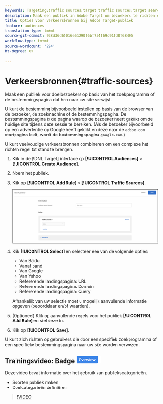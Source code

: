 ```yaml
---
keywords: Targeting;traffic sources;target traffic sources;target search engine;search engine;landing page;target landing page;referring landing page
description: Maak een publiek in Adobe Target om bezoekers te richten op basis van het zoekprogramma of de bestemmingspagina die hen naar uw site verwijst.
title: Opties voor verkeersbronnen bij Adobe Target-publiek
feature: audiences
translation-type: tm+mt
source-git-commit: 968d36d65016e51290f6bf754f69c91fd8f68405
workflow-type: tm+mt
source-wordcount: '224'
ht-degree: 0%

---
```



# Verkeersbronnen{#traffic-sources}

Maak een publiek voor doelbezoekers op basis van het zoekprogramma of de bestemmingspagina dat hen naar uw site verwijst.

U kunt de bestemming bijvoorbeeld instellen op basis van de browser van de bezoeker, de zoekmachine of de bestemmingspagina. De bestemmingspagina is de pagina waarop de bezoeker heeft geklikt om de huidige site tijdens deze sessie te bereiken. (Als de bezoeker bijvoorbeeld op een advertentie op Google heeft geklikt en deze naar de `adobe.com` startpagina leidt, wordt de bestemmingspagina `google.com`.)

U kunt veelvoudige verkeersbronnen combineren om een complexe het richten regel tot stand te brengen.

1. Klik in de [!DNL Target] interface op **[!UICONTROL Audiences]** > **[!UICONTROL Create Audience]**.
1. Noem het publiek.
1. Klik op **[!UICONTROL Add Rule]** > **[!UICONTROL Traffic Sources]**.

   ![](assets/target_traffic_source.png)

1. Klik **[!UICONTROL Select]** en selecteer een van de volgende opties:

   * Van Baidu
   * Vanaf band
   * Van Google
   * Van Yahoo
   * Refererende landingspagina: URL
   * Refererende landingspagina: Domein
   * Refererende landingspagina: Query

   Afhankelijk van uw selectie moet u mogelijk aanvullende informatie opgeven (beoordelaar en/of waarden).

1. (Optioneel) Klik op aanvullende regels voor het publiek **[!UICONTROL Add Rule]** en stel deze in.
1. Klik op **[!UICONTROL Save]**.

U kunt zich richten op gebruikers die door een specifiek zoekprogramma of een specifieke bestemmingspagina naar uw site worden verwezen.

## Trainingsvideo: Badge ![Overzicht publiek maken](/help/assets/overview.png)

Deze video bevat informatie over het gebruik van publiekscategorieën.

* Soorten publiek maken
* Doelcategorieën definiëren

>[!VIDEO](https://video.tv.adobe.com/v/17392)

